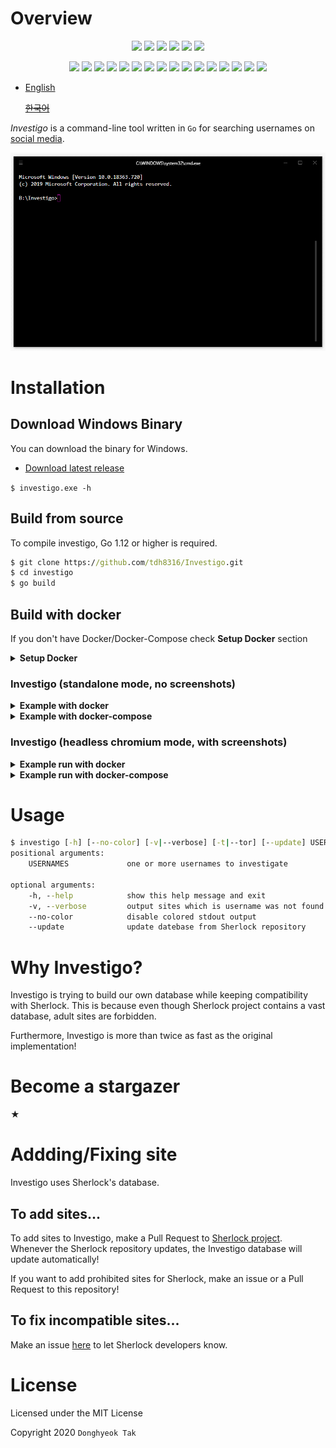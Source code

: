 # Overview

<p align="center">
	    <a href="https://github.com/tdh8316/Investigo" alt="Commits"><img src="https://img.shields.io/github/commit-activity/m/tdh8316/Investigo.svg?label=Commits&style=popout" /></a>
	    <a href="https://github.com/tdh8316/Investigo" alt="Go"><img src="https://img.shields.io/badge/Go-%3E%3D1.12-blue.svg" /></a>
	    <a href="https://opensource.org/licenses/MIT" alt="License: MIT"><img src="https://img.shields.io/badge/License-MIT-green.svg" /></a>
	    <a href="https://github.com/tdh8316/Investigo/stargazers" alt="GitHub stars"><img src="https://img.shields.io/github/stars/tdh8316/Investigo.svg?style=social" /></a>
		<a href="https://travis-ci.com/tdh8316/Investigo" alt="Travis-CI"><img src="https://img.shields.io/travis/tdh8316/Investigo.svg" /></a>
		<a href="https://twitter.com/intent/tweet?text=WoW:&url=https%3A%2F%2Fgithub.com%2Ftdh8316%2FInvestigo" alt="Twitter"><img src="https://img.shields.io/twitter/url/https/github.com/tdh8316/Investigo.svg?style=social" /></a>
</p>

<p align="center">
    <a href="https://github.com/tdh8316/Investigo" alt="github all releases"><img src="https://img.shields.io/github/downloads/tdh8316/Investigo/total.svg" /></a>
    <a href="https://github.com/tdh8316/Investigo" alt="github latest release"><img src="https://img.shields.io/github/downloads/tdh8316/Investigo/latest/total.svg" /></a>
    <a href="https://github.com/tdh8316/Investigo" alt="github tag"><img src="https://img.shields.io/github/tag/tdh8316/Investigo.svg" /></a>
    <a href="https://github.com/tdh8316/Investigo" alt="github release"><img src="https://img.shields.io/github/release/tdh8316/Investigo.svg" /></a>
    <a href="https://github.com/tdh8316/Investigo" alt="github pre release"><img src="https://img.shields.io/github/release/tdh8316/Investigo/all.svg" /></a>
    <a href="https://github.com/tdh8316/Investigo" alt="github fork"><img src="https://img.shields.io/github/forks/tdh8316/Investigo.svg?style=social&label=Fork" /></a>
    <a href="https://github.com/tdh8316/Investigo" alt="github stars"><img src="https://img.shields.io/github/stars/tdh8316/Investigo.svg?style=social&label=Star" /></a>
    <a href="https://github.com/tdh8316/Investigo" alt="github watchers"><img src="https://img.shields.io/github/watchers/tdh8316/Investigo.svg?style=social&label=Watch" /></a>
    <a href="https://github.com/tdh8316/Investigo" alt="github open issues"><img src="https://img.shields.io/github/issues/tdh8316/Investigo.svg" /></a>
    <a href="https://github.com/tdh8316/Investigo" alt="github closed issues"><img src="https://img.shields.io/github/issues-closed/tdh8316/Investigo.svg" /></a>
    <a href="https://github.com/tdh8316/Investigo" alt="github open pr"><img src="https://img.shields.io/github/issues-pr/tdh8316/Investigo.svg" /></a>
    <a href="https://github.com/tdh8316/Investigo" alt="github closed pr"><img src="https://img.shields.io/github/issues-pr-closed/tdh8316/Investigo.svg" /></a>
    <a href="https://github.com/tdh8316/Investigo" alt="github contributors"><img src="https://img.shields.io/github/contributors/tdh8316/Investigo.svg" /></a>
    <a href="https://github.com/tdh8316/Investigo" alt="github license"><img src="https://img.shields.io/github/license/tdh8316/Investigo.svg" /></a>
    <a href="https://gitter.im/tdh8316/Investigo" alt="gitter chat room"><img src="https://badges.gitter.im/tdh8316/Investigo.svg" /></a>
    <a href="https://travis-ci.com/tdh8316/Investigo" alt="travis badge"><img src="https://img.shields.io/travis/tdh8316/Investigo.svg" /></a>
</p>

+ [English](./README.MD) 
  
  ~~[한국어](./README-ko_kr.MD)~~

*Investigo* is a command-line tool written in `Go` for searching usernames on [social media](./sites.md).

![screenshot](./docs/GIF.gif)

# Installation
## Download Windows Binary
You can download the binary for Windows.
 - [Download latest release](https://github.com/tdh8316/Investigo/releases)

`$ investigo.exe -h`

## Build from source
To compile investigo, Go 1.12 or higher is required.

```cmd
$ git clone https://github.com/tdh8316/Investigo.git
$ cd investigo
$ go build
```

## Build with docker
If you don't have Docker/Docker-Compose check **Setup Docker** section

<details>
<summary><b>Setup Docker</b></summary>
<p>

## Docker
macOS: <a href="https://docs.docker.com/docker-for-mac/install/"> https://docs.docker.com/docker-for-mac/install/ </a>

linux: <a href="https://docs.docker.com/install/linux/docker-ce/ubuntu/"> https://docs.docker.com/install/linux/docker-ce/ubuntu/ </a>

## Docker Compose

linux: <a href="https://docs.docker.com/compose/install/"> https://docs.docker.com/compose/install/ </a>
</p>
</details>

### Investigo (standalone mode, no screenshots)

<details>
<summary><b>Example with docker</b></summary>
<p>
	<code> 
		$ docker run x0rzkov/investigo:latest investigo USERNAME
	</code>
</p>
</details>

<details>
<summary><b>Example with docker-compose</b></summary>
<p>
	<code> 
		$ docker-compose run investigo investigo USERNAME
	</code>
</p>
</details>

### Investigo (headless chromium mode, with screenshots)

<details>
<summary><b>Example run with docker</b></summary>
<p>
	<code> 
		$ docker run -v $(pwd)/data:/screenshots x0rzkov/investigo-chromium:latest -s USERNAME
	</code>
</p>
</details>

<details>
<summary><b>Example run with docker-compose</b></summary>
<p>
	<code> 
		$ docker-compose run investigo-chromium -s USERNAME
	</code>
</p>
</details>

# Usage
```cmd
$ investigo [-h] [--no-color] [-v|--verbose] [-t|--tor] [--update] USERNAME [USERNAMES...]
positional arguments:
	USERNAMES             one or more usernames to investigate

optional arguments:
	-h, --help			  show this help message and exit
	-v, --verbose         output sites which is username was not found
	--no-color            disable colored stdout output
	--update              update datebase from Sherlock repository
```

# Why Investigo?
Investigo is trying to build our own database while keeping compatibility with Sherlock.
This is because even though Sherlock project contains a vast database, adult sites are forbidden.

Furthermore, Investigo is more than twice as fast as the original implementation!

# Become a stargazer
★

# Addding/Fixing site
Investigo uses Sherlock's database.

## To add sites...
To add sites to Investigo, make a Pull Request to [Sherlock project](https://github.com/sherlock-project/sherlock). Whenever the Sherlock repository updates, the Investigo database will update automatically!

If you want to add prohibited sites for Sherlock, make an issue or a Pull Request to this repository!

## To fix incompatible sites...
Make an issue [here](https://github.com/sherlock-project/sherlock/issues) to let Sherlock developers know.

# License
Licensed under the MIT License

Copyright 2020 `Donghyeok Tak`
